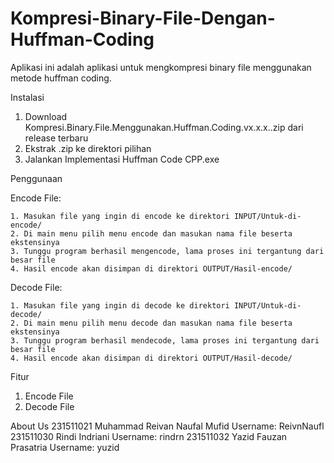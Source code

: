 # Kompresi-Binary-File-Dengan-Huffman-Coding

Aplikasi ini adalah aplikasi untuk mengkompresi binary file menggunakan metode huffman coding.

Instalasi
  1. Download Kompresi.Binary.File.Menggunakan.Huffman.Coding.vx.x.x..zip dari release terbaru
  2. Ekstrak .zip ke direktori pilihan
  3. Jalankan Implementasi Huffman Code CPP.exe

Penggunaan

  Encode File:
  
    1. Masukan file yang ingin di encode ke direktori INPUT/Untuk-di-encode/
    2. Di main menu pilih menu encode dan masukan nama file beserta ekstensinya
    3. Tunggu program berhasil mengencode, lama proses ini tergantung dari besar file
    4. Hasil encode akan disimpan di direktori OUTPUT/Hasil-encode/
  
  Decode File:
  
    1. Masukan file yang ingin di decode ke direktori INPUT/Untuk-di-decode/
    2. Di main menu pilih menu decode dan masukan nama file beserta ekstensinya
    3. Tunggu program berhasil mendecode, lama proses ini tergantung dari besar file
    4. Hasil encode akan disimpan di direktori OUTPUT/Hasil-decode/   

Fitur
  1. Encode File
  2. Decode File

About Us
  231511021 Muhammad Reivan Naufal Mufid  Username: ReivnNaufl
  231511030 Rindi Indriani  Username: rindrn
  231511032 Yazid Fauzan Prasatria  Username: yuzid
